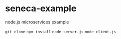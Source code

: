 # seneca-example

node.js microservices example

`git clone`
`npm install`
`node server.js`
`node client.js`
